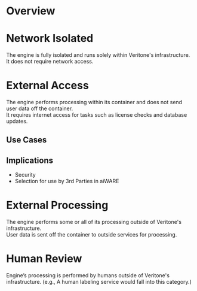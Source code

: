 # Overview

# Network Isolated
The engine is fully isolated and runs solely within Veritone's infrastructure. It does not require network access.

# External Access
The engine performs processing within its container and does not send user data off the container.  
It requires internet access for tasks such as license checks and database updates.

## Use Cases


## Implications
 - Security
 	<risks>
 - Selection for use by 3rd Parties in aiWARE
 	<risks>
 
# External Processing
The engine performs some or all of its processing outside of Veritone's infrastructure.  
User data is sent off the container to outside services for processing.
 
# Human Review
Engine’s processing is performed by humans outside of Veritone's infrastructure. (e.g., A human labeling service would fall into this category.)
